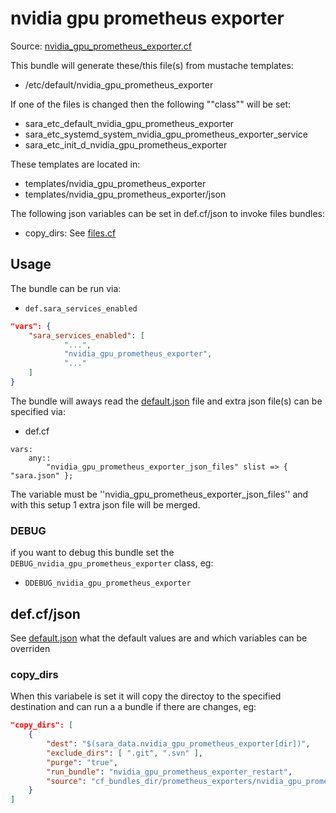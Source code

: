 
# nvidia gpu prometheus exporter

Source: [nvidia_gpu_prometheus_exporter.cf](/services/nvidia_gpu_prometheus_exporter.cf)

This bundle will generate these/this file(s) from mustache templates:

 * /etc/default/nvidia_gpu_prometheus_exporter

If one of the files is changed then the following ""class"" will be set:
 * sara_etc_default_nvidia_gpu_prometheus_exporter
 * sara_etc_systemd_system_nvidia_gpu_prometheus_exporter_service
 * sara_etc_init_d_nvidia_gpu_prometheus_exporter

These templates are located in:
 * templates/nvidia_gpu_prometheus_exporter
 * templates/nvidia_gpu_prometheus_exporter/json

The following json variables can be set in def.cf/json to invoke files bundles:                                                                                                                           
  * copy_dirs: See [files.cf](/masterfiles/lib/surfsara/files.cf)

## Usage

The bundle can be run via:
 * `def.sara_services_enabled`
```json
"vars": {
    "sara_services_enabled": [
            "...",
            "nvidia_gpu_prometheus_exporter",
            "..."
    ]
}
```

The bundle will aways read the [default.json](/templates/nvidia_gpu_prometheus_exporter/json/default.json) file
and extra json file(s) can be specified via:
 * def.cf
```
vars:
    any::
        "nvidia_gpu_prometheus_exporter_json_files" slist => { "sara.json" };
```

The variable must be ''nvidia_gpu_prometheus_exporter_json_files'' and with this setup 1 extra json file will be  merged.

### DEBUG

if you want to debug this bundle set the `DEBUG_nvidia_gpu_prometheus_exporter` class, eg:
 * `DDEBUG_nvidia_gpu_prometheus_exporter`

## def.cf/json

See [default.json](/templates/nvidia_gpu_prometheus_exporter/json/default.json) what the default values are and
which variables can be overriden

### copy_dirs

When this variabele is set it will copy the directoy to the specified destination and can run a a bundle
if there are changes, eg:
```json
"copy_dirs": [
    {
        "dest": "$(sara_data.nvidia_gpu_prometheus_exporter[dir])",
        "exclude_dirs": [ ".git", ".svn" ],
        "purge": "true",
        "run_bundle": "nvidia_gpu_prometheus_exporter_restart",
        "source": "cf_bundles_dir/prometheus_exporters/nvidia_gpu_prometheus_exporter-1.0"
    }
]
```
